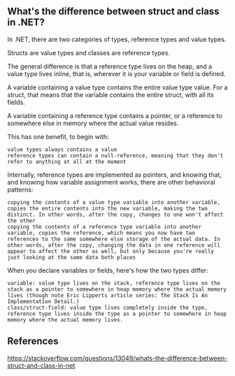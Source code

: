 ## What's the difference between struct and class in .NET?

In .NET, there are two categories of types, reference types and value types.

Structs are value types and classes are reference types.

The general difference is that a reference type lives on the heap, and a value type lives inline, that is, wherever it is your variable or field is defined.

A variable containing a value type contains the entire value type value. For a struct, that means that the variable contains the entire struct, with all its fields.

A variable containing a reference type contains a pointer, or a reference to somewhere else in memory where the actual value resides.

This has one benefit, to begin with:

    value types always contains a value
    reference types can contain a null-reference, meaning that they don't refer to anything at all at the moment

Internally, reference types are implemented as pointers, and knowing that, and knowing how variable assignment works, there are other behavioral patterns:

    copying the contents of a value type variable into another variable, copies the entire contents into the new variable, making the two distinct. In other words, after the copy, changes to one won't affect the other
    copying the contents of a reference type variable into another variable, copies the reference, which means you now have two references to the same somewhere else storage of the actual data. In other words, after the copy, changing the data in one reference will appear to affect the other as well, but only because you're really just looking at the same data both places

When you declare variables or fields, here's how the two types differ:

    variable: value type lives on the stack, reference type lives on the stack as a pointer to somewhere in heap memory where the actual memory lives (though note Eric Lipperts article series: The Stack Is An Implementation Detail.)
    class/struct-field: value type lives completely inside the type, reference type lives inside the type as a pointer to somewhere in heap memory where the actual memory lives.

## References
https://stackoverflow.com/questions/13049/whats-the-difference-between-struct-and-class-in-net